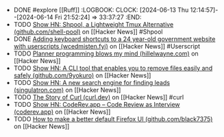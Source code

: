 - DONE #explore [[Ruff]]
  :LOGBOOK:
  CLOCK: [2024-06-13 Thu 12:14:57]--[2024-06-14 Fri 21:52:24] =>  33:37:27
  :END:
- TODO [Show HN: Shpool, a Lightweight Tmux Alternative (github.com/shell-pool)](https://news.ycombinator.com/item?id=40669337) on [[Hacker News]] #Shpool
- DONE [Adding keyboard shortcuts to a 24 year-old government website with userscripts (wcedmisten.fyi)](https://news.ycombinator.com/item?id=39440025) on [[Hacker News]] #Userscript
- TODO [Planner programming blows my mind (hillelwayne.com)](https://news.ycombinator.com/item?id=39444282) on [[Hacker News]]
- TODO [Show HN: A CLI tool that enables you to remove files easily and safely (github.com/9yokuro)](https://news.ycombinator.com/item?id=39439678) on [[Hacker News]]
- TODO [Show HN: A new search engine for finding leads (singulatron.com)](https://news.ycombinator.com/item?id=39430434) on [[Hacker News]]
- TODO [The Story of Curl (curl.dev)](https://news.ycombinator.com/item?id=39435244) on [[Hacker News]] #curl
- TODO [Show HN: CodeRev.app – Code Review as Interview (coderev.app)](https://news.ycombinator.com/item?id=39428766) on [[Hacker News]]
- TODO [How to make a better default Firefox UI (github.com/black7375)](https://news.ycombinator.com/item?id=39428409) on [[Hacker News]]